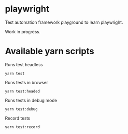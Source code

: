 # playwright

Test automation framework playground to learn playwright. 

Work in progress.


# Available yarn scripts 

Runs test headless 

```
yarn test
```

Runs tests in browser 
```
yarn test:headed
```

Runs tests in debug mode 
```
yarn test:debug
```

Record tests 
```
yarn test:record
```

